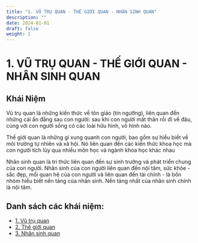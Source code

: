 ```yaml
---
title: "1. VŨ TRỤ QUAN - THẾ GIỚI QUAN - NHÂN SINH QUAN"
description: ""
date: 2024-01-01
draft: false
weight: 1
---
```


# 1. VŨ TRỤ QUAN - THẾ GIỚI QUAN - NHÂN SINH QUAN

## Khái Niệm

Vũ trụ quan là những kiến thức về tôn giáo (tín ngưỡng), liên quan đến những cái ẩn đằng sau con người: sau khi con người mất thân rồi đi về đâu, cùng với con người sống có các loài hữu hình, vô hình nào.

Thế giới quan là những gì xung quanh con người, bao gồm sự hiểu biết về môi trường tự nhiên và xã hội. Nó liên quan đến các kiến thức khoa học mà con người tích lũy qua nhiều môn học và ngành khoa học khác nhau

Nhân sinh quan là tri thức liên quan đến sự sinh trưởng và phát triển chung của con người. Nhân sinh của con người liên quan đến nội tâm, sức khỏe - sắc đẹp, mối quan hệ của con người và liên quan đến tài chính - là bốn nhóm hiểu biết nền tảng của nhân sinh. Nền tảng nhất của nhân sinh chính là nội tâm.

## Danh sách các khái niệm:

- [1. Vũ trụ quan](vu-tru-quan)
- [2. Thế giới quan](the-gioi-quan)
- [3. Nhân sinh quan](nhan-sinh-quan)
